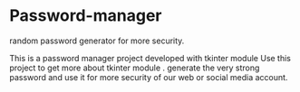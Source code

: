 # Password-manager
random password generator for more security.

This is a password manager project developed with tkinter module
Use this project to get more about tkinter module .
generate the very strong password and use it for more security of our web or social media account.
